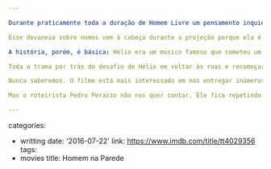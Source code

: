 ```yaml
---

Durante praticamente toda a duração de Homem Livre um pensamento inquieto não deixava de passar pela minha cabeça: quem diabos respeita alguém chamado Hélio Lotte? Bom, Hélio foi um músico famoso com esse nome, o que já levanta suspeitas de que há algo errado nesse filme. Depois descobrimos que ele cometeu um assassino e saiu aparentemente intacto da prisão. Ou seja, sem traumas sexuais. Eu nunca esperaria tamanha dignidade de um Hélio Lotte.

Esse devaneio sobre nomes vem à cabeça durante a projeção porque ela é muito lenta. A desculpa é criar tensão, pois este é um thriller psicológico que tenta chegar perto de trabalhos como O Operário, mas por querer abraçar o mundo com sua narrativa sobre igreja, corrupção, sociedade e culpa se revela mais como esquizofrenia roteirística braba.

A história, porém, é básica: Hélio era um músico famoso que cometeu um assassinato e está saindo da prisão depois de 13 anos preso, acolhido por uma igreja evangélica de bairro indicada por seu irmão. E o medo se instaura na gente a partir do momento que ouvimos o Pastor Gileno (Flavio Bauraqui) falar mansamente com um sorriso obrigatório e um olhar que quer dizer algo mais que não sabemos. Não te dá medo pessoas de fala mansa dentro de igrejas? O mistério é alimentado mais ainda por um protagonista cuja única função na história (uma interpretação simples de Armando Babaioff) é ficar calado, cabisbaixo e olhar com desconfiança para todos, enquanto delira que pessoas estão tentando lhe fazer algum mal.

Toda a trama por trás do desafio de Hélio em voltar às ruas e recomeçar sua vida é o que torna Homem Livre minimamente interessante. No começo da história eu anseio entender qual é o problema desse rapaz que mudou de vida por alguma besteira que fez no passado e que agora tem medo do que as pessoas irão fazer se descobrir que um assassino está à solta. É uma premissa digna de thriller. Mas qual a origem verdadeira de suas paranóias alimentadas noite e dia?

Nunca saberemos. O filme está mais interessado em nos entregar inúmeros jogos de cena que nos fazem entrar em seu delírio sem nunca nos revelar o mecanismo por trás de sua dor. Há um ótimo momento onde Helio vê um vulto na cozinha de noite, mas quando acende a luz esse vulto desaparece. O que isso significa? Essa é a sua vítima? Mas por que ela está perseguindo seus sonhos? Quem é ela? Por que uma crente ninfeta de 18 anos está tão interessada em se entregar para nosso amigo Hélio Lotte? Sabemos que ela existe, o que estraga a reviravolta clichê dela ser um fantasma. Mas ela representa um fantasma do passado. E mais uma vez há o interesse do espectador em descobrir que fantasma é esse.

Mas o roteirista Pedro Perazzo não nos quer contar. Ele fica repetindo a mesma cena de Hélio em um carro prestes a atropelar sua vítima -- uma mulher -- mas nunca nos diz como ela se relaciona com a ninfeta. Conforme a história avança as perguntas se acumulam, e respostas não se materializam. E isso aos poucos cansa. Chega uma hora que eu desisto. Não quero mais saber quem foi e quem é Hélio Lotte. Nem sequer mais me interesse pelo mistério de por que as pessoas o respeitam com esse nome. A partir daí basta assistir um filme no automático para depois esquecer.

---
```

categories:
- writting
date: '2016-07-22'
link: https://www.imdb.com/title/tt4029356
tags:
- movies
title: Homem na Parede
